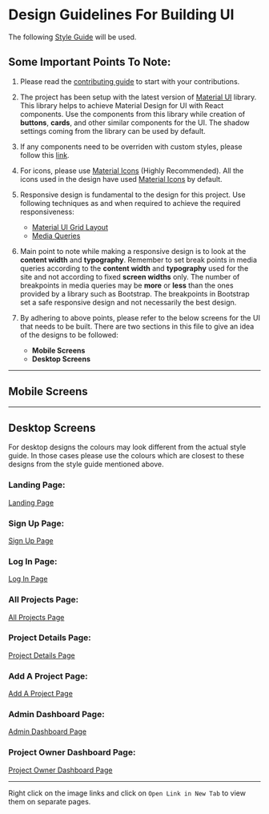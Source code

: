 # Design Guidelines For Building UI

The following [Style Guide](https://photos.google.com/share/AF1QipOzie7Eal4R1Yiw3XfyrLx_f-xyT6wYiBThHcG8TnGGBHZ80Qlftkwjor_e6B41Gw/photo/AF1QipP8NvKaYrgZz82dSN0vNJjUhRDVL2b4MLfrFsi5?key=NzZNOGZfa3NRRnNNT2M3MVczd21hRmJaS3Z5WU1R) will be used. 


## Some Important Points To Note:

1. Please read the [contributing guide](https://github.com/UdacityMobileWebScholarship/showcase-app/blob/master/.github/CONTRIBUTING.md) to start with your contributions.

2. The project has been setup with the latest version of [Material UI](https://material-ui-next.com/) library. This library helps to achieve Material Design for UI with React components. Use the components from this library while creation of **buttons**, **cards**, and other similar components for the UI. The shadow settings coming from the library can be used by default.

3. If any components need to be overriden with custom styles, please follow this [link](https://material-ui-next.com/customization/overrides/).

4. For icons, please use [Material Icons](https://google.github.io/material-design-icons/) (Highly Recommended). All the icons used in the design have used [Material Icons](https://google.github.io/material-design-icons/) by default.

5. Responsive design is fundamental to the design for this project. Use following techniques as and when required to achieve the required responsiveness:
   * [Material UI Grid Layout](https://material-ui-next.com/layout/grid/)
   * [Media Queries](https://www.w3schools.com/css/css_rwd_mediaqueries.asp)

6. Main point to note while making a responsive design is to look at the **content width** and **typography**. Remember to set break points in media queries according to the **content width** and **typography** used for the site and not according to fixed **screen widths** only. The number of breakpoints in media queries may be **more** or **less** than the ones provided by a library such as Bootstrap. The breakpoints in Bootstrap set a safe responsive design and not necessarily the best design.

7. By adhering to above points, please refer to the below screens for the UI that needs to be built. There are two sections in this file to give an idea of the designs to be followed:
    * **Mobile Screens**
    * **Desktop Screens**

***

## Mobile Screens

<!-- Add Mobile Screens -->

***

## Desktop Screens

For desktop designs the colours may look different from the actual style guide. In those cases please use the colours which are closest to these designs from the style guide mentioned above.

### Landing Page:

[Landing Page](https://photos.google.com/share/AF1QipOzie7Eal4R1Yiw3XfyrLx_f-xyT6wYiBThHcG8TnGGBHZ80Qlftkwjor_e6B41Gw/photo/AF1QipNfDYAAuR-BUwZrx2JOObPLdB92vW0KwBGnG6Hx?key=NzZNOGZfa3NRRnNNT2M3MVczd21hRmJaS3Z5WU1R)


### Sign Up Page:

[Sign Up Page](https://photos.google.com/share/AF1QipOzie7Eal4R1Yiw3XfyrLx_f-xyT6wYiBThHcG8TnGGBHZ80Qlftkwjor_e6B41Gw/photo/AF1QipNrLR-MQtsdlM-lZZI8zn2VAFt4CcNo61LVT_v_?key=NzZNOGZfa3NRRnNNT2M3MVczd21hRmJaS3Z5WU1R)


### Log In Page:

[Log In Page](https://photos.google.com/share/AF1QipOzie7Eal4R1Yiw3XfyrLx_f-xyT6wYiBThHcG8TnGGBHZ80Qlftkwjor_e6B41Gw/photo/AF1QipNsK35S92NQLQVDAGz1yVG2evuArED05tpqrQ8T?key=NzZNOGZfa3NRRnNNT2M3MVczd21hRmJaS3Z5WU1R)


### All Projects Page:

[All Projects Page](https://photos.google.com/share/AF1QipOzie7Eal4R1Yiw3XfyrLx_f-xyT6wYiBThHcG8TnGGBHZ80Qlftkwjor_e6B41Gw/photo/AF1QipPsLZBhYdXOjp-Bm9ne1CTI9vQTu7C8vP2qCMxf?key=NzZNOGZfa3NRRnNNT2M3MVczd21hRmJaS3Z5WU1R)


### Project Details Page:

[Project Details Page](https://photos.google.com/share/AF1QipOzie7Eal4R1Yiw3XfyrLx_f-xyT6wYiBThHcG8TnGGBHZ80Qlftkwjor_e6B41Gw/photo/AF1QipOzI_9IjLiHozzkYCdnCRDLiBX3wGGr2DKuAJtm?key=NzZNOGZfa3NRRnNNT2M3MVczd21hRmJaS3Z5WU1R)


### Add A Project Page:

[Add A Project Page](https://photos.google.com/share/AF1QipOzie7Eal4R1Yiw3XfyrLx_f-xyT6wYiBThHcG8TnGGBHZ80Qlftkwjor_e6B41Gw/photo/AF1QipOF8RDlrEpmTCMqZ0SBYZa0493N4B92XR55kFDB?key=NzZNOGZfa3NRRnNNT2M3MVczd21hRmJaS3Z5WU1R)


### Admin Dashboard Page:

[Admin Dashboard Page](https://photos.google.com/share/AF1QipOzie7Eal4R1Yiw3XfyrLx_f-xyT6wYiBThHcG8TnGGBHZ80Qlftkwjor_e6B41Gw/photo/AF1QipNpOSnq5E4Hc19OnE06avKlwy65ZWOBTgnv3aHK?key=NzZNOGZfa3NRRnNNT2M3MVczd21hRmJaS3Z5WU1R)


### Project Owner Dashboard Page:

[Project Owner Dashboard Page](https://photos.google.com/share/AF1QipOzie7Eal4R1Yiw3XfyrLx_f-xyT6wYiBThHcG8TnGGBHZ80Qlftkwjor_e6B41Gw/photo/AF1QipNZKDoHVn4_Ycvc8xdFtCu4xKgc-wEXOmhTp94N?key=NzZNOGZfa3NRRnNNT2M3MVczd21hRmJaS3Z5WU1R)

***

Right click on the image links and click on `Open Link in New Tab` to view them on separate pages.
